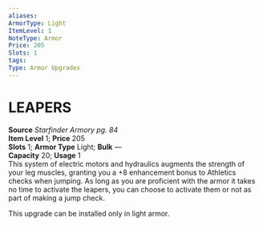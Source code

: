 ```yaml
---
aliases: 
ArmorType: Light
ItemLevel: 1
NoteType: Armor
Price: 205
Slots: 1
tags: 
Type: Armor Upgrades
---
```

# LEAPERS
**Source** _Starfinder Armory pg. 84_  
**Item Level** 1; **Price** 205  
**Slots** 1; **Armor Type** Light; **Bulk** —  
**Capacity** 20; **Usage** 1  
This system of electric motors and hydraulics augments the strength of your leg muscles, granting you a +8 enhancement bonus to Athletics checks when jumping. As long as you are proficient with the armor it takes no time to activate the leapers, you can choose to activate them or not as part of making a jump check.  
  
This upgrade can be installed only in light armor.
